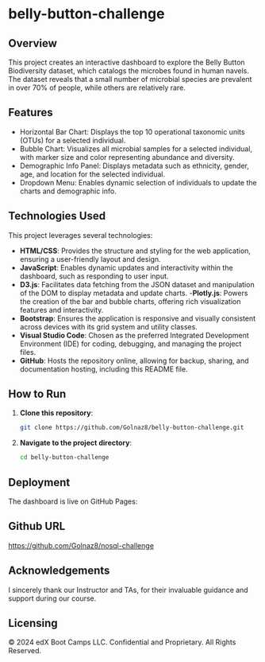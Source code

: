 # belly-button-challenge

## Overview 
This project creates an interactive dashboard to explore the Belly Button Biodiversity dataset, which catalogs the microbes found in human navels. The dataset reveals that a small number of microbial species are prevalent in over 70% of people, while others are relatively rare.

## Features
- Horizontal Bar Chart: Displays the top 10 operational taxonomic units (OTUs) for a selected individual.
- Bubble Chart: Visualizes all microbial samples for a selected individual, with marker size and color representing abundance and diversity.
- Demographic Info Panel: Displays metadata such as ethnicity, gender, age, and location for the selected individual.
- Dropdown Menu: Enables dynamic selection of individuals to update the charts and demographic info.


## Technologies Used
This project leverages several technologies:

- **HTML/CSS**: Provides the structure and styling for the web application, ensuring a user-friendly layout and design.
- **JavaScript**: Enables dynamic updates and interactivity within the dashboard, such as responding to user input.
- **D3.js**: Facilitates data fetching from the JSON dataset and manipulation of the DOM to display metadata and update charts.
-**Plotly.js**: Powers the creation of the bar and bubble charts, offering rich visualization features and interactivity.
- **Bootstrap**: Ensures the application is responsive and visually consistent across devices with its grid system and utility classes.
- **Visual Studio Code**: Chosen as the preferred Integrated Development Environment (IDE) for coding, debugging, and managing the project files.
- **GitHub**: Hosts the repository online, allowing for backup, sharing, and documentation hosting, including this README file.



## How to Run
1. **Clone this repository**:
    ```bash
    git clone https://github.com/Golnaz8/belly-button-challenge.git
2. **Navigate to the project directory**:
    ```bash
    cd belly-button-challenge

## Deployment
The dashboard is live on GitHub Pages:


## Github URL
https://github.com/Golnaz8/nosql-challenge


## Acknowledgements
I sincerely thank our Instructor and TAs, for their invaluable guidance and support during our course.

## Licensing
© 2024 edX Boot Camps LLC. Confidential and Proprietary. All Rights Reserved.